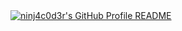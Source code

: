 <a href="https://github.com/ninj4c0d3r/ninj4c0d3r">
  <picture>
    <source media="(prefers-color-scheme: dark)" srcset="https://raw.githubusercontent.com/ninj4c0d3r/ninj4c0d3r/refs/heads/main/dark_mode.svg">
    <img alt="ninj4c0d3r's GitHub Profile README" src="https://raw.githubusercontent.com/ninj4c0d3r/ninj4c0d3r/refs/heads/main/dark_light.svg">
  </picture>
</a>
<!-- Credits: Andrew6rant -->
